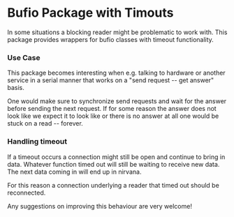 # Bufio Package with Timouts

In some situations a blocking reader might be problematic to work with. This package provides 
wrappers for bufio classes with timeout functionality.

### Use Case

This package becomes interesting when e.g. talking to hardware or another service in a serial manner
that works on a "send request -- get answer" basis.

One would make sure to synchronize send requests and wait for the answer before sending the next
request. If for some reason the answer does not look like we expect it to look like or there is no answer
at all one would be stuck on a read -- forever.

### Handling timeout

If a timeout occurs a connection might still be open and continue to bring in data. Whatever 
function timed out will still be waiting to receive new data. The next data coming in will
end up in nirvana.

For this reason a connection underlying a reader that timed out should be reconnected.

Any suggestions on improving this behaviour are very welcome!
